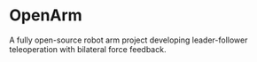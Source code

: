 # OpenArm
A fully open-source robot arm project developing leader-follower teleoperation with bilateral force feedback.
